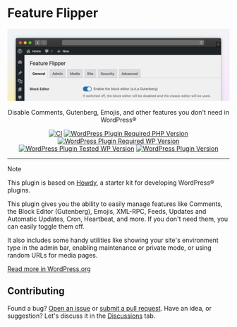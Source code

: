 # Feature Flipper

![Banner](.wporg/banner-1544x500.png)

<div align="center">
	
  Disable Comments, Gutenberg, Emojis, and other features you don't need in WordPress®

  [![CI](https://github.com/syntatis/wp-feature-flipper/actions/workflows/ci.yml/badge.svg)](https://github.com/syntatis/wp-feature-flipper/actions/workflows/ci.yml)
  [![WordPress Plugin Required PHP Version](https://img.shields.io/wordpress/plugin/required-php/syntatis-feature-flipper?label=php&color=7a86b8)](https://wordpress.org/plugins/syntatis-feature-flipper/)
  [![WordPress Plugin Required WP Version](https://img.shields.io/wordpress/plugin/wp-version/syntatis-feature-flipper?logo=wordpress&label=min&color=4f94d4)](https://wordpress.org/plugins/syntatis-feature-flipper/)
  [![WordPress Plugin Tested WP Version](https://img.shields.io/wordpress/plugin/tested/syntatis-feature-flipper?logo=wordpress&label=up-to&color=00ba37)](https://wordpress.org/plugins/syntatis-feature-flipper/)
  [![WordPress Plugin Version](https://img.shields.io/wordpress/plugin/v/syntatis-feature-flipper?logo=wordpress&logoColor=fff&label=playground&labelColor=3858e9&color=3858e9)](https://playground.wordpress.net/?blueprint-url=https://raw.githubusercontent.com/syntatis/wp-feature-flipper/main/.wporg/blueprints/blueprint.json)

</div>

---

> [!NOTE]
> This plugin is based on [Howdy](https://github.com/syntatis/howdy), a starter kit for developing WordPress® plugins.

This plugin gives you the ability to easily manage features like Comments, the Block Editor (Gutenberg), Emojis, XML-RPC, Feeds, Updates and Automatic Updates, Cron, Heartbeat, and more. If you don't need them, you can easily toggle them off.

It also includes some handy utilities like showing your site's environment type in the admin bar, enabling maintenance or private mode, or using random URLs for media pages.

[Read more in WordPress.org](https://wordpress.org/plugins/syntatis-feature-flipper/)

## Contributing

Found a bug? [Open an issue](https://github.com/syntatis/wp-feature-flipper/issues/new) or [submit a pull request](https://github.com/syntatis/wp-feature-flipper/compare). Have an idea, or suggestion? Let's discuss it in the [Discussions](https://github.com/syntatis/wp-feature-flipper/discussions) tab.
